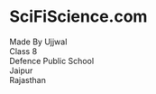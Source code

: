 # SciFiScience.com
Made By Ujjwal
<br>
Class 8 
<br>
Defence Public School
<br>
Jaipur 
<br>
Rajasthan 